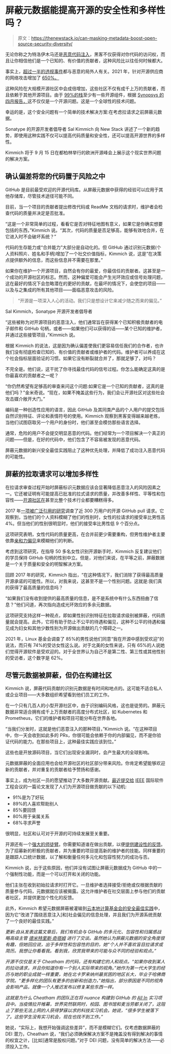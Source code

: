 # 屏蔽元数据能提高开源的安全性和多样性吗？

> 原文：<https://thenewstack.io/can-masking-metadata-boost-open-source-security-diversity/>

无论你称之为特洛伊木马还是[恶意代码注入](https://owasp.org/www-community/attacks/Code_Injection)，黑客不仅获得对你代码的访问权，而且让你相信他们是一个已知的、有价值的贡献者，这种风险比以往任何时候都大。

事实上，[超过一半的违规事件](https://purplesec.us/wp-content/uploads/2022/05/PurpleSec-Cyber-Security-Ingest-May-31.pdf)都与恶意的局外人有关。2021 年，针对开源供应商的网络攻击增加了 [650%。](https://www.sonatype.com/resources/state-of-the-software-supply-chain-2021)

这种风险在大规模开源社区中会成倍增加，这些社区不仅有成千上万的贡献者，而且依赖于其他开源项目。由于 [99%的栈](https://www.synopsys.com/software-integrity/resources/analyst-reports/open-source-security-risk-analysis.html?cmp=pr-sig)至少有一些开源组件，根据 [Synopsys 的四月报告，](https://www.synopsys.com/software-integrity.html?utm_content=inline-mention)这不仅仅是一个开源问题。这是一个全球性的技术问题。

幸运的是，这个安全问题有一个简单的技术解决方案:在考虑拉请求之前屏蔽元数据。

Sonatype 的开源开发者倡导者 Sal Kimmich 向 New Stack 讲述了一个新的趋势，即使用这种实践不仅可以提高代码质量和安全性，还可以提高开源世界的多样性。

Kimmich 将于 9 月 15 日在都柏林举行的欧洲开源峰会上展示这个现实世界问题的解决方案。

## 确认偏差将您的代码置于风险之中

GitHub 是目前最受欢迎的开源代码库。从屏蔽元数据中获得的经验可以应用于其他存储库，尽管技术途径可能不同。

目前，当一个项目的贡献者提出修改代码或 ReadMe 文档的请求时，维护者会检查代码的质量并决定是否批准。

“这是一个非常简单的过程，看看它是否对特征地图有意义，如果它是你确实想要包括的东西，”Kimmich 说。“其次，代码的质量是否足够高，能够有效地合并，在它进入时不会破坏系统？”

代码的生存能力或“合并能力”大部分是自动化的。但 GitHub 通过识别元数据(个人资料照片、姓名和手柄)增加了一个社交价值指标，Kimmich 说，这是“在决策点提供额外的信息，而这些信息并不需要在那里。”

如果你在维护一个开源项目，自然会有你的最爱，你最信任的贡献者。这甚至是一个成功的开源社区的标志。然而，这种偏爱可能会产生光环效应或信号处理问题，这在最好的情况下会忽略潜在的更好的贡献，在最坏的情况下，会使您的项目——以及与之集成的所有其他项目——面临恶意攻击的风险。

> “开源是一项深入人心的活动。我们只是想设计它来减少随之而来的偏见。”

Sal Kimmich，Sonatype 开源开发者倡导者

“这些被称为对开源项目的恶意注入，他们通常旨在获得某个已知积极贡献者的电子邮件和 GitHub 句柄，或者——如果他们可以获得的话——某个已知的维护者，并通过这些接管项目，”Kimmich 说。

根据 Kimmich 的说法，这是因为确认偏差使我们更容易信任我们的合作者，也许我们没有彻底检查已知的、有价值的贡献者或维护者的代码。维护者可以养成在这个社会指标层面验证的习惯。如果它没有断裂就合并了，那就足够了，对吗？

不完全是。他们说，这干扰了你寻找最佳代码的信号过程。你怎么能确定这真的是你最喜欢的贡献者之一呢？

“你仍然希望有足够高的审查来问这个问题:如果它是一个已知的贡献者，这真的是他们吗？”金米奇说。“现在，如果不掩盖这些行为，我们会让开源社区对这些社会攻击媒介敞开大门。”

编码是一种创造性应用的语言，因此 GitHub 及其同类产品的个人用户的提交包括自然识别特征、评论和表情符号的使用。Kimmich 观察到黑客变得越来越老练，当他们试图窃取另一个用户的身份时，他们甚至会模仿那些语言选择。

通常，危险的用户不会提交明显恶意的代码。他们经常为一个项目解决一个真正的问题——但是，在好的代码中，他们包含了不容易被发现的恶意代码。

屏蔽元数据的新兴安全最佳实践阻止了这种优先处理，并降低了成功注入恶意代码的可能性。

## 屏蔽的拉取请求可以增加多样性

在拉请求审查过程开始时屏蔽标识元数据应该会显著降低恶意注入的风险因素之一。它还被证明有可能提高已批准的拉式请求的质量，并改善多样性、平等性和包容性——[开源社区在](https://thenewstack.io/open-source-communities-need-more-safe-spaces-and-codes-of-conducts-now/)甚至比整个技术行业都要糟糕得多。

2017 年[一项被广泛引用的研究](https://peerj.com/preprints/1733/)调查了近 300 万用户的开源 GitHub pull 请求。它观察到，当他们的个人资料模糊了他们的性别时，女性的拉请求的接受率比男性高 4%。但当他们的性别很明显时，他们的接受率比男性低 9 个百分点。

这项研究表明，女性代码的质量更高，在合并前更少需要重构，但男性维护者主要依靠[亲和力偏见](https://thenewstack.io/strategies-to-beat-affinity-bias-for-more-open-source-diversity-and-inclusion/)来模糊他们的判断。

考虑到这项研究，在指导 50 多名女性识别开源新手时，Kimmich 反复建议他们的学员保持 GitHub 句柄的性别中立。但是，对他们来说，在平等之前，屏蔽数据是一个关于质量和安全的明智解决方案。

回顾 2017 年的研究，Kimmich 指出，“在这种情况下，我们消除了获得最高质量开源承诺的可能性。所以，对我来说，这甚至不是一个性别问题。这就是:我们真的获得了最高质量的信息吗？

“如果我们没有收到提供的最高质量的信息，是不是系统中有什么东西扭曲了信息？”他们问道，再次指向造成光环效应的多余元数据。

这项研究支持这样一种观点，即如果性别识别特征在拉取请求级别被屏蔽，代码质量就会提高。此外，它将有助于防止不公平的待遇和偏见，这种不公平的待遇和偏见成为妇女和其他少数性别为开源做出贡献的几个障碍之一。

2021 年，Linux 基金会调查了 85%的男性说他们同意“我在开源中感到受欢迎”的说法，而只有 74%的受访女性这么说。对于北美的女性来说，只有 65%的人说她们觉得开源软件是受欢迎的。对于全世界认为自己不是第二性、第三性或其他性别的受访者，这个数字是 62%。

## 尽管元数据被屏蔽，但仍在构建社区

Kimmich 说，屏蔽代码贡献的识别元数据是有时间和地点的。这可能不适合私人或企业项目——大多数组织希望看到他们员工的工作。

在一个只有几百人的小型开源社区中，由于识别编码风格，这也是徒劳的。屏蔽元数据非常适合拥有成千上万贡献者的高度分布式社区，如 Kubernetes 和 Prometheus，它们的维护者和项目可能分布在世界各地。

“当我们分发时，这就是他们恶意注入的那种项目，”Kimmich 说。“在这种项目中，你一天会收到如此多的 PRs，你很可能会依赖于你的内部偏见，而不是你验证代码的能力。在那些项目上，这种最佳实践应该到位。”

这些也是开放源码项目，当它们出现安全漏洞时，会产生最大的全球影响。

元数据屏蔽的全面应用也会给开源社区的社区部分带来风险。你肯定希望能够欢迎新的贡献者，并对重复的贡献者给予赞扬和感谢。

事实上，成为社区一员的愿望推动了大多数开源贡献。[最近提交给](https://arxiv.org/abs/2101.10291) [IEEE](https://www.ieee.org/) 国际软件工程会议的一篇论文发现了人们为开源项目做贡献的以下动机:

*   91%是为了好玩
*   89%的人喜欢帮助别人
*   85%要回馈
*   80%用于亲属关系
*   68%寻求声誉

很明显，社区和认可对于开源的可持续发展至关重要。

开源还有一个[强大的师徒臂](https://thenewstack.io/how-to-find-a-mentor-and-get-started-in-open-source/)。你需要知道谁在做出贡献，以便[提供建设性的反馈](https://thenewstack.io/how-to-give-and-receive-technical-help-in-open-source-communities/)。为了招募新的积极的贡献者，并为重要的项目提高新的维护者的技能。同样重要的是跟踪人口统计数据，以了解和衡量任何多元化和包容性努力的成功与否。

Kimmich 说，出于这些原因，他们并没有试图让屏蔽元数据成为 GitHub 中的一个强制性功能，而是一个可以打开和关闭的功能。

他们主张在收到初始拉请求时打开它。一旦维护者选择接受/拒绝或仅根据贡献的质量参与代码，元数据就应该被揭露。这允许维护者在社交层面上参与他们的贡献者社区，并提供更加个性化的反馈。

此外，Kimmich 希望元数据屏蔽被灌输到[云本地计算基金会的安全最佳实践](https://github.com/cncf/tag-security/tree/main/supply-chain-security)中，因为它“改进了围绕恶意注入[和]社会偏见的信息处理，并且我们为开源系统贡献了一个良好的最佳实践。”

*更新:自从发表这篇文章后，我们有机会与 GitHub 的多元化、包容性和归属感战略高级主管 [德米特里斯·奇塔姆](https://www.linkedin.com/in/dwcheatham/) 进行了交谈。虽然她认为屏蔽元数据的安全角度很有趣，但她回应说，出于多样性和包容性的目的，她“个人并不喜欢盲目拉请求或简历。我想让你看看我。看到我，欣赏我带来的可能与众不同的经验和观点。”*

*开源不仅仅是关于 Cheatham 的代码，还有构建它的人和观点。“如果你收到某人的拉动请求，并且你知道你有一个别人实际带来的视角。”她作为第一代大学生的经历与她的职业成就一样重要，她在北卡罗来纳州最贫困的地区长大，毕业于哈佛商学院。“更多样化的团队有更多的创新和创造力，”她指出，部分原因是不同的视角会影响产品，就像一个人推迟发布以修复某些东西一样。*

*这就是为什么 Cheatham 的团队正在将 nuance 构建到 GitHub 的 [All In](https://allinopensource.org/) 实习项目中。当疫情拉开帷幕，世界突然联网时，校园、图书馆和麦当劳都关闭了，这阻止了那些无法上网的人获得梦寐以求的科技实习机会。她说，“很多学生被落下了。这些学生没有实习机会，现在也找不到工作。”*

她说，“实际上，我想开始强调这些差异”，而不是模糊它们。仅考虑数据屏蔽的 DEI 潜力，Cheatham 说，“我们必须确保解决方案不是掩盖没有得到解决的事情的权宜之计，[比如]通常是股权问题。”对于 DEI 问题，没有简单的解决方法——必须投入工作。

<svg xmlns:xlink="http://www.w3.org/1999/xlink" viewBox="0 0 68 31" version="1.1"><title>Group</title> <desc>Created with Sketch.</desc></svg>
